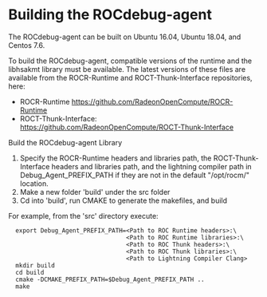# Building the ROCdebug-agent

The ROCdebug-agent can be built on Ubuntu 16.04, Ubuntu 18.04, and Centos 7.6.

To build the ROCdebug-agent, compatible versions of the runtime and the
libhsakmt library must be available. The latest versions of these files are
available from the ROCR-Runtime and ROCT-Thunk-Interface repositories, here:

* ROCR-Runtime https://github.com/RadeonOpenCompute/ROCR-Runtime
* ROCT-Thunk-Interface: https://github.com/RadeonOpenCompute/ROCT-Thunk-Interface

Build the ROCdebug-agent Library

1. Specify the ROCR-Runtime headers and libraries path, the ROCT-Thunk-Interface
   headers and libraries path, and the lightning compiler path in Debug_Agent_PREFIX_PATH
   if they are not in the default "/opt/rocm/" location.
2. Make a new folder 'build' under the src folder
3. Cd into 'build', run CMAKE to generate the makefiles, and build

For example, from the 'src' directory execute:

````
  export Debug_Agent_PREFIX_PATH=<Path to ROC Runtime headers>:\
                                 <Path to ROC Runtime libraries>:\
                                 <Path to ROC Thunk headers>:\
                                 <Path to ROC Thunk libraries>:\
                                 <Path to Lightning Compiler Clang>
  mkdir build
  cd build
  cmake -DCMAKE_PREFIX_PATH=$Debug_Agent_PREFIX_PATH ..
  make
````
